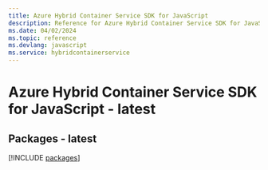```yaml
---
title: Azure Hybrid Container Service SDK for JavaScript
description: Reference for Azure Hybrid Container Service SDK for JavaScript
ms.date: 04/02/2024
ms.topic: reference
ms.devlang: javascript
ms.service: hybridcontainerservice
---
```

# Azure Hybrid Container Service SDK for JavaScript - latest
## Packages - latest
[!INCLUDE [packages](hybrid-container-service-index.md)]